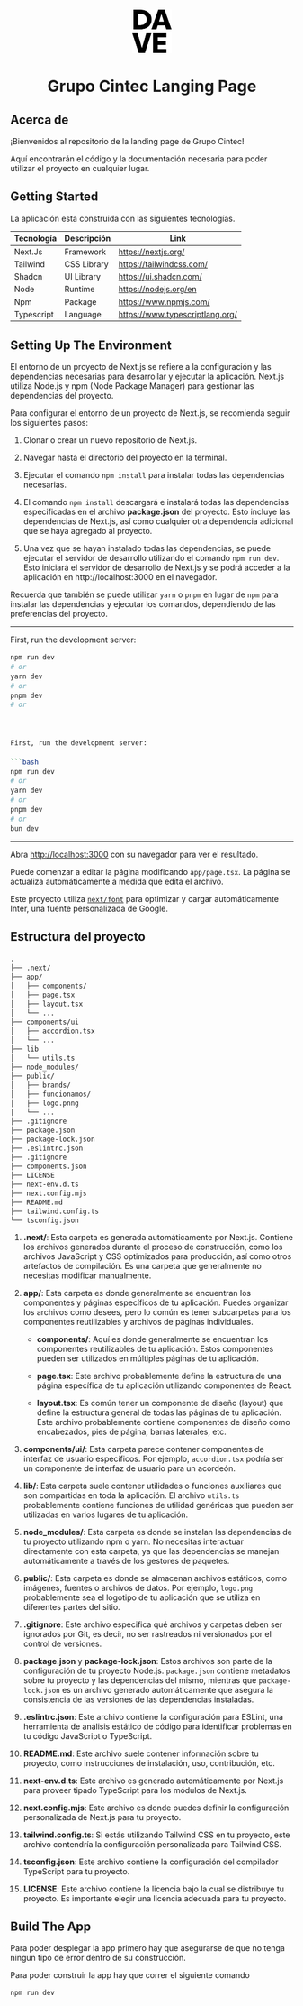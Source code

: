<br />
<p align="center">
    <img src="./public/dave.png"  alt="Logo" width="70px" >

  <h1 align="center">Grupo Cintec Langing Page</h1>

</p>

## Acerca de

¡Bienvenidos al repositorio de la landing page de Grupo Cintec!

Aquí encontrarán el código y la documentación necesaria para poder utilizar el proyecto en cualquier lugar.

## Getting Started

La aplicación esta construida con las siguientes tecnologías. 

| Tecnología | Descripción | Link                                          |
| ---------- | ----------- | --------------------------------------------- |
| Next.Js    | Framework   | <https://nextjs.org/>                         |
| Tailwind   | CSS Library | <https://tailwindcss.com/>                     |
| Shadcn     | UI Library  | <https://ui.shadcn.com/>                       |
| Node       | Runtime     | <https://nodejs.org/en>                        |
| Npm        | Package     | <https://www.npmjs.com/>                       |
| Typescript | Language    | <https://www.typescriptlang.org/>               |


## Setting Up The Environment

El entorno de un proyecto de Next.js se refiere a la configuración y las dependencias necesarias para desarrollar y ejecutar la aplicación. Next.js utiliza Node.js y npm (Node Package Manager) para gestionar las dependencias del proyecto.

Para configurar el entorno de un proyecto de Next.js, se recomienda seguir los siguientes pasos:

1. Clonar o crear un nuevo repositorio de Next.js.
2. Navegar hasta el directorio del proyecto en la terminal.
3. Ejecutar el comando `npm install` para instalar todas las dependencias necesarias.
4. El comando `npm install` descargará e instalará todas las dependencias especificadas en el archivo **package.json** del proyecto. Esto incluye las dependencias de Next.js, así como cualquier otra dependencia adicional que se haya agregado al proyecto.

5. Una vez que se hayan instalado todas las dependencias, se puede ejecutar el servidor de desarrollo utilizando el comando `npm run dev`. Esto iniciará el servidor de desarrollo de Next.js y se podrá acceder a la aplicación en http://localhost:3000 en el navegador.

Recuerda que también se puede utilizar `yarn` o `pnpm` en lugar de `npm` para instalar las dependencias y ejecutar los comandos, dependiendo de las preferencias del proyecto.

---

First, run the development server:

```bash
npm run dev
# or
yarn dev
# or
pnpm dev
# or



First, run the development server:

```bash
npm run dev
# or
yarn dev
# or
pnpm dev
# or
bun dev
```

---

Abra [http://localhost:3000](http://localhost:3000) con su navegador para ver el resultado.

Puede comenzar a editar la página modificando `app/page.tsx`. La página se actualiza automáticamente a medida que edita el archivo.

Este proyecto utiliza [`next/font`](https://nextjs.org/docs/basic-features/font-optimization) para optimizar y cargar automáticamente Inter, una fuente personalizada de Google.

## Estructura del proyecto

```
.
├── .next/
├── app/
│   ├── components/
│   ├── page.tsx
│   ├── layout.tsx
│   └── ...
├── components/ui
│   ├── accordion.tsx
│   └── ...
├── lib
│   └── utils.ts
├── node_modules/
├── public/
│   ├── brands/
│   ├── funcionamos/
│   ├── logo.pnng 
|   └── ...
├── .gitignore
├── package.json
├── package-lock.json
├── .eslintrc.json
├── .gitignore
├── components.json
├── LICENSE
├── next-env.d.ts
├── next.config.mjs
├── README.md
├── tailwind.config.ts
└── tsconfig.json
```


1. **.next/**: Esta carpeta es generada automáticamente por Next.js. Contiene los archivos generados durante el proceso de construcción, como los archivos JavaScript y CSS optimizados para producción, así como otros artefactos de compilación. Es una carpeta que generalmente no necesitas modificar manualmente.

2. **app/**: Esta carpeta es donde generalmente se encuentran los componentes y páginas específicos de tu aplicación. Puedes organizar los archivos como desees, pero lo común es tener subcarpetas para los componentes reutilizables y archivos de páginas individuales.

   - **components/**: Aquí es donde generalmente se encuentran los componentes reutilizables de tu aplicación. Estos componentes pueden ser utilizados en múltiples páginas de tu aplicación.
   
   - **page.tsx**: Este archivo probablemente define la estructura de una página específica de tu aplicación utilizando componentes de React.
   
   - **layout.tsx**: Es común tener un componente de diseño (layout) que define la estructura general de todas las páginas de tu aplicación. Este archivo probablemente contiene componentes de diseño como encabezados, pies de página, barras laterales, etc.

3. **components/ui/**: Esta carpeta parece contener componentes de interfaz de usuario específicos. Por ejemplo, `accordion.tsx` podría ser un componente de interfaz de usuario para un acordeón.

4. **lib/**: Esta carpeta suele contener utilidades o funciones auxiliares que son compartidas en toda la aplicación. El archivo `utils.ts` probablemente contiene funciones de utilidad genéricas que pueden ser utilizadas en varios lugares de tu aplicación.

5. **node_modules/**: Esta carpeta es donde se instalan las dependencias de tu proyecto utilizando npm o yarn. No necesitas interactuar directamente con esta carpeta, ya que las dependencias se manejan automáticamente a través de los gestores de paquetes.

6. **public/**: Esta carpeta es donde se almacenan archivos estáticos, como imágenes, fuentes o archivos de datos. Por ejemplo, `logo.png` probablemente sea el logotipo de tu aplicación que se utiliza en diferentes partes del sitio.

7. **.gitignore**: Este archivo especifica qué archivos y carpetas deben ser ignorados por Git, es decir, no ser rastreados ni versionados por el control de versiones.

8. **package.json** y **package-lock.json**: Estos archivos son parte de la configuración de tu proyecto Node.js. `package.json` contiene metadatos sobre tu proyecto y las dependencias del mismo, mientras que `package-lock.json` es un archivo generado automáticamente que asegura la consistencia de las versiones de las dependencias instaladas.

9. **.eslintrc.json**: Este archivo contiene la configuración para ESLint, una herramienta de análisis estático de código para identificar problemas en tu código JavaScript o TypeScript.

10. **README.md**: Este archivo suele contener información sobre tu proyecto, como instrucciones de instalación, uso, contribución, etc.

11. **next-env.d.ts**: Este archivo es generado automáticamente por Next.js para proveer tipado TypeScript para los módulos de Next.js.

12. **next.config.mjs**: Este archivo es donde puedes definir la configuración personalizada de Next.js para tu proyecto.

13. **tailwind.config.ts**: Si estás utilizando Tailwind CSS en tu proyecto, este archivo contendría la configuración personalizada para Tailwind CSS.

14. **tsconfig.json**: Este archivo contiene la configuración del compilador TypeScript para tu proyecto.

15. **LICENSE**: Este archivo contiene la licencia bajo la cual se distribuye tu proyecto. Es importante elegir una licencia adecuada para tu proyecto.

## Build The App

Para poder desplegar la app primero hay que asegurarse de que no tenga ningun tipo de error dentro de su construcción. 

Para poder construir la app hay que correr el siguiente comando

```bash
npm run dev
```